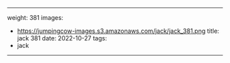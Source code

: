 
---
weight: 381
images:
- https://jumpingcow-images.s3.amazonaws.com/jack/jack_381.png
title: jack 381
date: 2022-10-27
tags:
- jack
---
